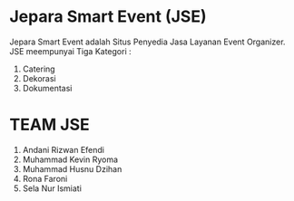 # Jepara Smart Event (JSE)

Jepara Smart Event adalah Situs Penyedia Jasa Layanan Event Organizer.
JSE meempunyai Tiga Kategori :
1. Catering
2. Dekorasi
3. Dokumentasi

# TEAM JSE
1. Andani Rizwan Efendi
2. Muhammad Kevin Ryoma
3. Muhammad Husnu Dzihan
4. Rona Faroni
5. Sela Nur Ismiati
